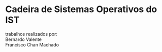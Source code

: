 # Cadeira de Sistemas Operativos do IST

trabalhos realizados por:  
Bernardo Valente  
Francisco Chan Machado  
